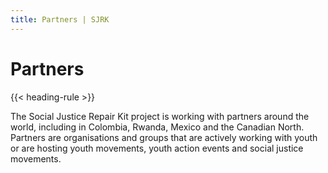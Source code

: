 ```yaml
---
title: Partners | SJRK
---
```

# Partners

{{< heading-rule >}}

The Social Justice Repair Kit project is working with partners around the world, including in Colombia, Rwanda, Mexico and the Canadian North. Partners are organisations and groups that are actively working with youth or are hosting youth movements, youth action events and social justice movements.
